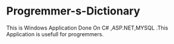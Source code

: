 # Progremmer-s-Dictionary
This is Windows Application Done On C# ,ASP.NET,MYSQL .This Application is usefull for progremmers.
